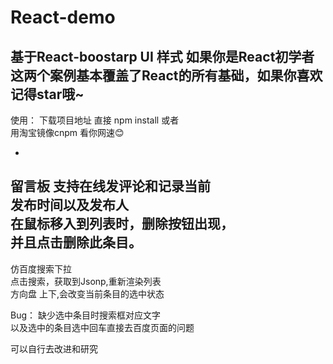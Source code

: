 # React-demo
基于React-boostarp UI 样式
如果你是React初学者 这两个案例基本覆盖了React的所有基础，如果你喜欢记得star哦~
--------------------
使用：
下载项目地址
直接 npm install 或者<br />用淘宝镜像cnpm 看你网速:blush:

-
留言板
支持在线发评论和记录当前 <br />发布时间以及发布人<br />
在鼠标移入到列表时，删除按钮出现，<br />
并且点击删除此条目。<br />
-
仿百度搜索下拉<br />
点击搜索，获取到Jsonp,重新渲染列表<br />
方向盘 上下,会改变当前条目的选中状态<br />

Bug： 缺少选中条目时搜索框对应文字  <br />以及选中的条目选中回车直接去百度页面的问题<br />

可以自行去改进和研究
